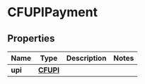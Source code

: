 

# CFUPIPayment


## Properties

| Name | Type | Description | Notes |
|------------ | ------------- | ------------- | -------------|
|**upi** | [**CFUPI**](CFUPI.md) |  |  |



